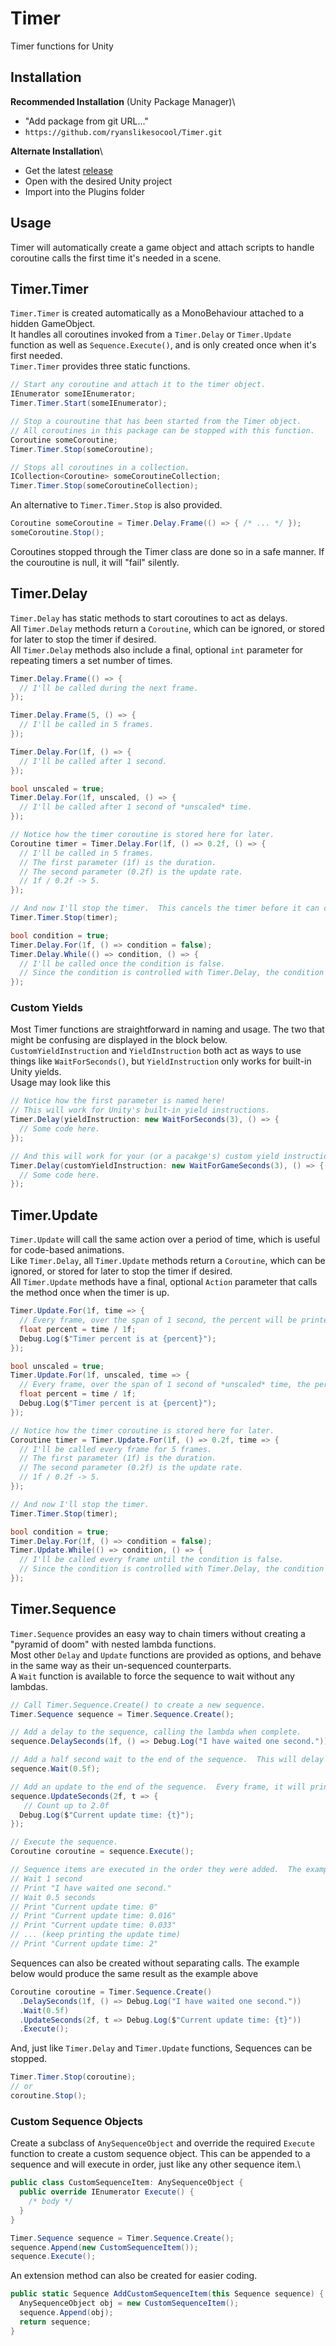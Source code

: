 # Timer
Timer functions for Unity

## Installation
**Recommended Installation** (Unity Package Manager)\
- "Add package from git URL..."
- `https://github.com/ryanslikesocool/Timer.git`

**Alternate Installation**\
- Get the latest [release](https://github.com/ryanslikesocool/Timer/releases)
- Open with the desired Unity project
- Import into the Plugins folder

## Usage
Timer will automatically create a game object and attach scripts to handle coroutine calls the first time it's needed in a scene.

## Timer.Timer
`Timer.Timer` is created automatically as a MonoBehaviour attached to a hidden GameObject.\
It handles all coroutines invoked from a `Timer.Delay` or `Timer.Update` function as well as `Sequence.Execute()`, and is only created once when it's first needed.\
`Timer.Timer` provides three static functions.
```cs
// Start any coroutine and attach it to the timer object.
IEnumerator someIEnumerator;
Timer.Timer.Start(someIEnumerator);

// Stop a couroutine that has been started from the Timer object.
// All coroutines in this package can be stopped with this function.
Coroutine someCoroutine;
Timer.Timer.Stop(someCoroutine);

// Stops all coroutines in a collection.
ICollection<Coroutine> someCoroutineCollection;
Timer.Timer.Stop(someCoroutineCollection);
```
An alternative to `Timer.Timer.Stop` is also provided.
```cs
Coroutine someCoroutine = Timer.Delay.Frame(() => { /* ... */ });
someCoroutine.Stop();
```
Coroutines stopped through the Timer class are done so in a safe manner.  If the couroutine is null, it will "fail" silently.


## Timer.Delay
`Timer.Delay` has static methods to start coroutines to act as delays.\
All `Timer.Delay` methods return a `Coroutine`, which can be ignored, or stored for later to stop the timer if desired.\
All `Timer.Delay` methods also include a final, optional `int` parameter for repeating timers a set number of times.
```cs
Timer.Delay.Frame(() => {
  // I'll be called during the next frame.
});

Timer.Delay.Frame(5, () => {
  // I'll be called in 5 frames.
});

Timer.Delay.For(1f, () => {
  // I'll be called after 1 second.
});

bool unscaled = true;
Timer.Delay.For(1f, unscaled, () => {
  // I'll be called after 1 second of *unscaled* time.
});

// Notice how the timer coroutine is stored here for later.
Coroutine timer = Timer.Delay.For(1f, () => 0.2f, () => {
  // I'll be called in 5 frames.
  // The first parameter (1f) is the duration.
  // The second parameter (0.2f) is the update rate.
  // 1f / 0.2f -> 5.
});

// And now I'll stop the timer.  This cancels the timer before it can call the lambda function.
Timer.Timer.Stop(timer);

bool condition = true;
Timer.Delay.For(1f, () => condition = false);
Timer.Delay.While(() => condition, () => {
  // I'll be called once the condition is false.
  // Since the condition is controlled with Timer.Delay, the condition will be false in 1 second.
});
```

### Custom Yields
Most Timer functions are straightforward in naming and usage.  The two that might be confusing are displayed in the block below.\
`CustomYieldInstruction` and `YieldInstruction` both act as ways to use things like `WaitForSeconds()`, but `YieldInstruction` only works for built-in Unity yields.\
Usage may look like this
```cs
// Notice how the first parameter is named here!
// This will work for Unity's built-in yield instructions.
Timer.Delay(yieldInstruction: new WaitForSeconds(3), () => {
  // Some code here.
});

// And this will work for your (or a pacakge's) custom yield instructions
Timer.Delay(customYieldInstruction: new WaitForGameSeconds(3), () => {
  // Some code here.
});
```

## Timer.Update
`Timer.Update` will call the same action over a period of time, which is useful for code-based animations.\
Like `Timer.Delay`, all `Timer.Update` methods return a `Coroutine`, which can be ignored, or stored for later to stop the timer if desired.\
All `Timer.Update` methods have a final, optional `Action` parameter that calls the method once when the timer is up.

```cs
Timer.Update.For(1f, time => {
  // Every frame, over the span of 1 second, the percent will be printed to the log.
  float percent = time / 1f;
  Debug.Log($"Timer percent is at {percent}");
});

bool unscaled = true;
Timer.Update.For(1f, unscaled, time => {
  // Every frame, over the span of 1 second of *unscaled* time, the percent will be printed to the log.
  float percent = time / 1f;
  Debug.Log($"Timer percent is at {percent}");
});

// Notice how the timer coroutine is stored here for later.
Coroutine timer = Timer.Update.For(1f, () => 0.2f, time => {
  // I'll be called every frame for 5 frames.
  // The first parameter (1f) is the duration.
  // The second parameter (0.2f) is the update rate.
  // 1f / 0.2f -> 5.
});

// And now I'll stop the timer.
Timer.Timer.Stop(timer);

bool condition = true;
Timer.Delay.For(1f, () => condition = false);
Timer.Update.While(() => condition, () => {
  // I'll be called every frame until the condition is false.
  // Since the condition is controlled with Timer.Delay, the condition will be false in 1 second.
});
```

## Timer.Sequence
`Timer.Sequence` provides an easy way to chain timers without creating a "pyramid of doom" with nested lambda functions.\
 Most other `Delay` and `Update` functions are provided as options, and behave in the same way as their un-sequenced counterparts.\
 A `Wait` function is available to force the sequence to wait without any lambdas.
```cs
// Call Timer.Sequence.Create() to create a new sequence.
Timer.Sequence sequence = Timer.Sequence.Create();

// Add a delay to the sequence, calling the lambda when complete.
sequence.DelaySeconds(1f, () => Debug.Log("I have waited one second."));

// Add a half second wait to the end of the sequence.  This will delay the next item in the sequence.
sequence.Wait(0.5f);

// Add an update to the end of the sequence.  Every frame, it will print out the current update time.
sequence.UpdateSeconds(2f, t => {
   // Count up to 2.0f
  Debug.Log($"Current update time: {t}");
});

// Execute the sequence.
Coroutine coroutine = sequence.Execute();

// Sequence items are executed in the order they were added.  The example above would look like this:
// Wait 1 second
// Print "I have waited one second."
// Wait 0.5 seconds
// Print "Current update time: 0"
// Print "Current update time: 0.016"
// Print "Current update time: 0.033"
// ... (keep printing the update time)
// Print "Current update time: 2"
```
Sequences can also be created without separating calls.  The example below would produce the same result as the example above
```cs
Coroutine coroutine = Timer.Sequence.Create()
  .DelaySeconds(1f, () => Debug.Log("I have waited one second."))
  .Wait(0.5f)
  .UpdateSeconds(2f, t => Debug.Log($"Current update time: {t}"))
  .Execute();
```
And, just like `Timer.Delay` and `Timer.Update` functions, Sequences can be stopped.
```cs
Timer.Timer.Stop(coroutine);
// or
coroutine.Stop();
```

### Custom Sequence Objects
Create a subclass of `AnySequenceObject` and override the required `Execute` function to create a custom sequence object.  This can be appended to a sequence and will execute in order, just like any other sequence item.\
```cs
public class CustomSequenceItem: AnySequenceObject {
  public override IEnumerator Execute() {
    /* body */
  }
}

Timer.Sequence sequence = Timer.Sequence.Create();
sequence.Append(new CustomSequenceItem());
sequence.Execute();
```
An extension method can also be created for easier coding.
```cs
public static Sequence AddCustomSequenceItem(this Sequence sequence) {
  AnySequenceObject obj = new CustomSequenceItem();
  sequence.Append(obj);
  return sequence;
}
```
